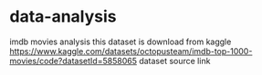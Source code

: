 # data-analysis
imdb movies analysis
this dataset is download from kaggle
https://www.kaggle.com/datasets/octopusteam/imdb-top-1000-movies/code?datasetId=5858065
dataset source link
